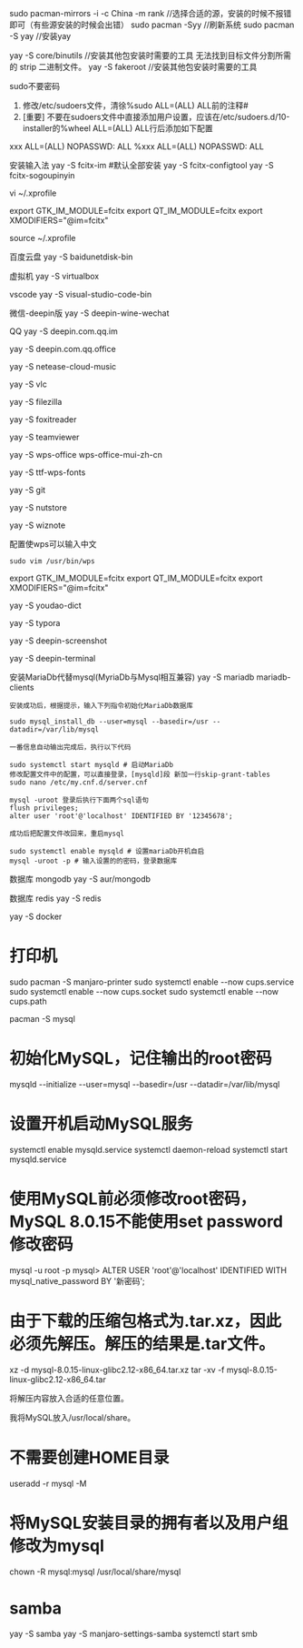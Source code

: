 
sudo pacman-mirrors -i -c China -m rank         //选择合适的源，安装的时候不报错即可（有些源安装的时候会出错）
sudo pacman -Syy                                //刷新系统
sudo pacman -S yay                              //安装yay

yay -S core/binutils                            //安装其他包安装时需要的工具  无法找到目标文件分割所需的 strip 二进制文件。
yay -S fakeroot                                 //安装其他包安装时需要的工具


sudo不要密码
1. 修改/etc/sudoers文件，清徐%sudo ALL=(ALL) ALL前的注释#
2. [重要] 不要在sudoers文件中直接添加用户设置，应该在/etc/sudoers.d/10-installer的%wheel ALL=(ALL) ALL行后添加如下配置

xxx ALL=(ALL) NOPASSWD: ALL
%xxx ALL=(ALL) NOPASSWD: ALL

安装输入法
yay -S fcitx-im    #默认全部安装
yay -S fcitx-configtool
yay -S fcitx-sogoupinyin

vi ~/.xprofile

export GTK_IM_MODULE=fcitx
export QT_IM_MODULE=fcitx
export XMODIFIERS="@im=fcitx"

source ~/.xprofile

百度云盘
yay -S baidunetdisk-bin

虚拟机
yay -S virtualbox

vscode
yay -S visual-studio-code-bin

微信-deepin版
yay -S deepin-wine-wechat

QQ
yay -S deepin.com.qq.im

yay -S deepin.com.qq.office

yay -S netease-cloud-music

yay -S vlc

yay -S filezilla

yay -S foxitreader

yay -S teamviewer

yay -S wps-office wps-office-mui-zh-cn

yay -S ttf-wps-fonts

yay -S git

yay -S nutstore

yay -S wiznote




配置使wps可以输入中文

    sudo vim /usr/bin/wps

export GTK_IM_MODULE=fcitx
export QT_IM_MODULE=fcitx
export XMODIFIERS="@im=fcitx"

yay -S youdao-dict

yay -S typora

yay -S deepin-screenshot

yay  -S deepin-terminal

安装MariaDb代替mysql(MyriaDb与Mysql相互兼容)
yay -S mariadb mariadb-clients

    安装成功后，根据提示，输入下列指令初始化MariaDb数据库

    sudo mysql_install_db --user=mysql --basedir=/usr --datadir=/var/lib/mysql

    一番信息自动输出完成后，执行以下代码

    sudo systemctl start mysqld # 启动MariaDb
    修改配置文件中的配置，可以直接登录，[mysqld]段 新加一行skip-grant-tables
    sudo nano /etc/my.cnf.d/server.cnf

    mysql -uroot 登录后执行下面两个sql语句
    flush privileges;
    alter user 'root'@'localhost' IDENTIFIED BY '12345678';

    成功后把配置文件改回来，重启mysql

    sudo systemctl enable mysqld # 设置mariaDb开机自启
    mysql -uroot -p # 输入设置的的密码，登录数据库


数据库 mongodb
yay -S aur/mongodb

数据库 redis
yay -S redis

yay -S docker


# 打印机
sudo pacman -S manjaro-printer
sudo systemctl enable --now cups.service
sudo systemctl enable --now cups.socket
sudo systemctl enable --now cups.path



pacman -S mysql
# 初始化MySQL，记住输出的root密码
mysqld --initialize --user=mysql --basedir=/usr --datadir=/var/lib/mysql

# 设置开机启动MySQL服务
systemctl enable mysqld.service
systemctl daemon-reload
systemctl start mysqld.service
# 使用MySQL前必须修改root密码，MySQL 8.0.15不能使用set password修改密码
mysql -u root -p
mysql> ALTER USER 'root'@'localhost' IDENTIFIED WITH mysql_native_password BY '新密码';


# 由于下载的压缩包格式为.tar.xz，因此必须先解压。解压的结果是.tar文件。
xz -d mysql-8.0.15-linux-glibc2.12-x86_64.tar.xz
tar -xv -f mysql-8.0.15-linux-glibc2.12-x86_64.tar


将解压内容放入合适的任意位置。

我将MySQL放入/usr/local/share。
# 不需要创建HOME目录
useradd -r mysql -M
# 将MySQL安装目录的拥有者以及用户组修改为mysql
chown -R mysql:mysql /usr/local/share/mysql

# samba
yay -S samba
yay -S manjaro-settings-samba 
systemctl start smb